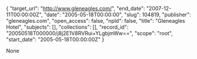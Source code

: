 {
  "target_url": "http://www.gleneagles.com/", 
  "end_date": "2007-12-11T00:00:00Z", 
  "date": "2005-05-18T00:00:00", 
  "slug": 104819, 
  "publisher": "gleneagles.com", 
  "open_access": false, 
  "npld": false, 
  "title": "Gleneagles Hotel", 
  "subjects": [], 
  "collections": [], 
  "record_id": "20050518T000000/j8j2E1V8RVRui+YLgbjmWw==", 
  "scope": "root", 
  "start_date": "2005-05-18T00:00:00Z"
}

None